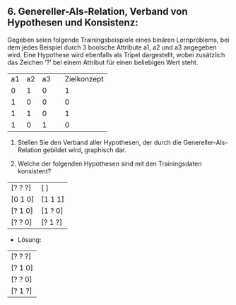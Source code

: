 ## 6. Genereller-Als-Relation, Verband von Hypothesen und Konsistenz:
Gegeben seien folgende Trainingsbeispiele eines binären Lernproblems, bei dem jedes Beispiel durch 3 boolsche Attribute a1, a2 und a3 angegeben wird. Eine Hypothese wird ebenfalls als Tripel dargestellt, wobei zusätzlich das Zeichen ’?’ bei einem Attribut für einen beliebigen Wert steht.

<table>
<tr><td>a1</td><td>a2</td><td>a3</td><td></td><td>Zielkonzept</td></tr>
<tr><td>0</td><td>1</td><td>0</td><td></td><td>1</td></tr>
<tr><td>1</td><td>0</td><td>0</td><td></td><td>0</td></tr>
<tr><td>1</td><td>1</td><td>0</td><td></td><td>1</td></tr>
<tr><td>1</td><td>0</td><td>1</td><td></td><td>0</td></tr>
</table>

1. Stellen Sie den Verband aller Hypothesen, der durch die Genereller-Als-Relation gebildet wird, graphisch dar.

2. Welche der folgenden Hypothesen sind mit den Trainingsdaten konsistent?

<table>
<tr><td>[? ? ?]</td><td>[ ]</td></tr>
<tr><td>[0 1 0]</td><td>[1 1 1]</td></tr>
<tr><td>[? 1 0]</td><td>[1 ? 0]</td></tr>
<tr><td>[? ? 0]</td><td>[? 1 ?]</td></tr>
</table>

* Lösung: 

<table>
<tr><td>[? ? ?]</td></tr>
<tr><td>[? 1 0]</td></tr>
<tr><td>[? ? 0]</td></tr>
<tr><td>[? 1 ?]</td></tr>
</table>